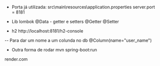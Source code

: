 - Porta já utilizada:
src\main\resources\application.properties
server.port = 8181

- Lib lombok
@Data - getter e setters
@Getter
@Setter

- h2
http://localhost:8181/h2-console

-- Para dar um nome a um colunda no db
    @Column(name="user_name")

- Outra forma de rodar
mvn spring-boot:run

render.com